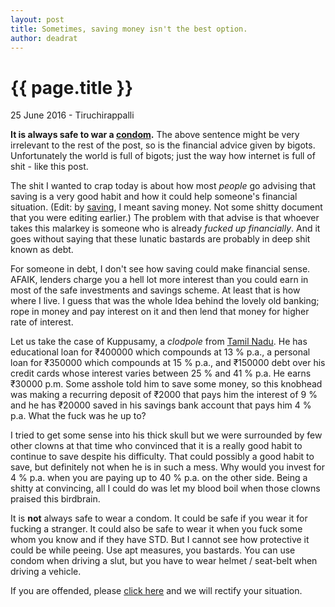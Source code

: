 ```yaml
---
layout: post
title: Sometimes, saving money isn't the best option. 
author: deadrat
---
```


{{ page.title }}
================

<p class="meta">25 June 2016 - Tiruchirappalli</p>


**It is always safe to war a [condom](http://www.wikihow.com/Use-a-Condom).** 
The above sentence might be very irrelevant to the rest of the post, so is the financial advice given by bigots. Unfortunately the world is full of bigots; just the way how internet is full of shit - like this post. 


The shit I wanted to crap today is about how most *people* go advising that saving is a very good habit and how it could help someone's financial situation. (Edit: by [saving](https://en.wikipedia.org/wiki/Saving), I meant saving money. Not some shitty document that you were editing earlier.) The problem with that advise is that whoever takes this malarkey is someone who is already *fucked up financially*. And it goes without saying that these lunatic bastards are probably in deep shit known as debt. 

For someone in debt, I don't see how saving could make financial sense. AFAIK, lenders charge you a hell lot more interest than you could earn in most of the safe investments and savings scheme. At least that is how where I live. I guess that was the whole Idea behind the lovely old banking; rope in money and pay interest on it and then lend that money for higher rate of interest. 

Let us take the case of Kuppusamy, a *clodpole* from [Tamil Nadu](http://www.tamilnadutourism.org/). He has educational loan for ₹400000 which compounds at 13 % p.a., a personal loan for ₹350000 which compounds at 15 % p.a., and ₹150000 debt over his credit cards whose interest varies between 25 % and 41 % p.a. He earns ₹30000 p.m. Some asshole told him to save some money, so this knobhead was making a recurring deposit of ₹2000 that pays him the interest of 9 % and he has ₹20000 saved in his savings bank account that pays him 4 % p.a. What the fuck was he up to? 

I tried to get some sense into his thick skull but we were surrounded by few other clowns at that time who convinced that it is a really good habit to continue to save despite his difficulty. That could possibly a good habit to save, but definitely not when he is in such a mess. Why would you invest for 4 % p.a. when you are paying up to 40 % p.a. on the other side. Being a shitty at  convincing, all I could do was let my blood boil when those clowns praised this birdbrain.  


 
It is **not** always safe to wear a condom. It could be safe if you wear it for fucking a stranger.  It could also be safe to wear it when you fuck some whom you know and if they have STD. But I cannot see how protective it could be while peeing. Use apt measures, you bastards. You can use condom when driving a slut, but you have to wear helmet / seat-belt when driving a vehicle.  



If you are offended, please [click here](https://encyclopediadramatica.se/Offended) and we will rectify your situation. 

